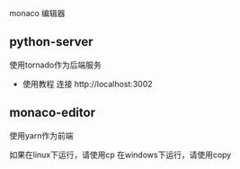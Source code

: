 monaco 编辑器



## python-server 
使用tornado作为后端服务

- 使用教程 连接 http://localhost:3002

## monaco-editor
使用yarn作为前端

如果在linux下运行，请使用cp
在windows下运行，请使用copy